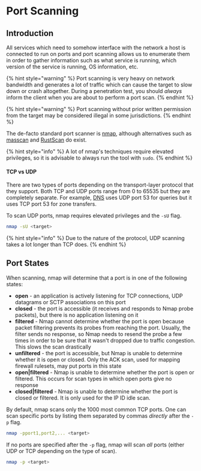 # Port Scanning

## Introduction

All services which need to somehow interface with the network a host is connected to run on ports and port scanning allows us to enumerate them in order to gather information such as what service is running, which version of the service is running, OS information, etc.



{% hint style="warning" %}
Port scanning is very heavy on network bandwidth and generates a lot of traffic which can cause the target to slow down or crash altogether. During a penetration test, you should _always_ inform the client when you are about to perform a port scan.
{% endhint %}

{% hint style="warning" %}
Port scanning without prior written permission from the target may be considered illegal in some jurisdictions.
{% endhint %}

The de-facto standard port scanner is [nmap](https://nmap.org/), although alternatives such as [masscan](https://github.com/robertdavidgraham/masscan) and [RustScan](https://github.com/RustScan/RustScan) do exist.

{% hint style="info" %}
A lot of nmap's techniques require elevated privileges, so it is advisable to always run the tool with `sudo`.
{% endhint %}

#### TCP vs UDP

There are two types of ports depending on the transport-layer protocol that they support. Both TCP and UDP ports range from 0 to 65535 but they are completely separate. For example, [DNS](<../../../Networking/Protocols/Domain Name System (DNS)/index.md>) uses UDP port 53 for queries but it uses TCP port 53 for zone transfers.

To scan UDP ports, nmap requires elevated privileges and the `-sU` flag.

```bash
nmap -sU <target>
```

{% hint style="info" %}
Due to the nature of the protocol, UDP scanning takes a lot longer than TCP does.
{% endhint %}

## Port States

When scanning, nmap will determine that a port is in one of the following states:

* **open** - an application is actively listening for TCP connections, UDP datagrams or SCTP associations on this port
* **closed** - the port is accessible (it receives and responds to Nmap probe packets), but there is no application listening on it
* **filtered** - Nmap cannot determine whether the port is open because packet filtering prevents its probes from reaching the port. Usually, the filter sends no response, so Nmap needs to resend the probe a few times in order to be sure that it wasn't dropped due to traffic congestion. This slows the scan drastically
* **unfiltered** - the port is accessible, but Nmap is unable to determine whether it is open or closed. Only the ACK scan, used for mapping firewall rulesets, may put ports in this state
* **open|filtered** - Nmap is unable to determine whether the port is open or filtered. This occurs for scan types in which open ports give no response
* **closed|filtered** - Nmap is unable to determine whether the port is closed or filtered. It is only used for the IP ID idle scan.

By default, nmap scans only the 1000 most common TCP ports. One can scan specific ports by listing them separated by commas _directly_ after the `-p` flag.

```bash
nmap -pport1,port2,... <target>
```

If no ports are specified after the `-p` flag, nmap will scan _all_ ports (either UDP or TCP depending on the type of scan).

```bash
nmap -p <target>
```
